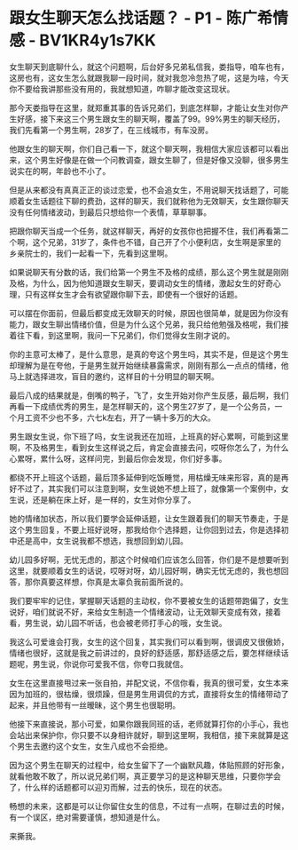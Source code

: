 # 跟女生聊天怎么找话题？ - P1 - 陈广希情感 - BV1KR4y1s7KK

女生聊天到底聊什么，就这个问题啊，后台好多兄弟私信我，娄指导，咱车也有，这房也有，这女生怎么就跟我聊一段时间，就对我忽冷忽热了呢，这是为啥，今天你不要给我讲那些没有用的，我就想知道，咋聊才能改变这现状。

那今天娄指导在这里，就郑重其事的告诉兄弟们，到底怎样聊，才能让女生对你产生好感，接下来这三个男生跟女生的聊天啊，覆盖了99。99%男生的聊天经历，我们先看第一个男生啊，28岁了，在三线城市，有车没房。

他跟女生的聊天啊，你们自己看一下，就这个聊天啊，我相信大家应该都可以看出来，这个男生好像是在做一个问教调查，跟女生聊了，但是好像又没聊，很多男生说实在的啊，年龄也不小了。

但是从来都没有真真正正的谈过恋爱，也不会追女生，不用说聊天找话题了，可能顺着女生话题往下聊的费劲，这样的聊天，我们就称他为无效聊天，女生跟你聊天没有任何情绪波动，到最后只想给你一个表情，草草聊事。

把跟你聊天当成一个任务，就这样聊天，再好的女孩你也把握不住，我们再看第二个啊，这个兄弟，31岁了，条件也不错，自己开了个小便利店，女生啊是家里的乡亲院士的，我们一起看一下，先看到这里啊。

如果说聊天有分数的话，我们给第一个男生不及格的成绩，那么这个男生就是刚刚及格，为什么，因为他知道跟女生聊天，要调动女生的情绪，激起女生的好奇心理，只有这样女生才会有欲望跟你聊下去，即使有一个很好的话题。

可以摆在你面前，但最后都变成无效聊天的时候，原因也很简单，就是因为你没有能力，跟女生聊出情绪价值，但是为什么这个兄弟，我只给他勉强及格呢，我们接着往下看，到这里啊，我问一下兄弟们，你们觉得女生刚才说的。

你的主意可太棒了，是什么意思，是真的夸这个男生吗，其实不是，但是这个男生却理解为是在夸他，于是男生就开始继续暴露需求，刚刚有那么一点点的情绪，他马上就选择进攻，盲目的邀约，这样目的十分明显的聊天啊。

最后八成的结果就是，倒嘴的鸭子，飞了，女生开始对你产生反感，最后啊，我们再看一下成绩优秀的男生，是怎样聊天的，这个男生27岁了，是一个公务员，一个月工资不少也不多，六七k左右，开了一辆十多万的大众。

男生跟女生说，你下班了吗，女生说我还在加班，上班真的好心累啊，可能到这里啊，不及格男生，看到女生这样说之后，肯定会直接去问，哎呀你怎么了，为什么心累呀，累什么呀，这样问完，到最后你会发现，你们好多事。

都绕不开上班这个话题，最后顶多延伸到吃饭睡觉，用枯燥无味来形容，真的是再好不过了，其实我们可以注意到啊，女生说她不想上班了，就像第一个案例中，女生说，还是躺在床上好，是一样的，女生对你分享了。

她的情绪加状态，所以我们要学会延伸话题，让女生跟着我们的聊天节奏走，于是这个男生回复，不要上班好说呀，那我给你个选择题，让你回到过去，你是选择初中还是高中，女生说我都不想选，我想回到幼儿园。

幼儿园多好啊，无忧无虑的，那这个时候咱们应该怎么回答，你们是不是想要听到这里，就要顺着女生的话说，哎呀对呀，幼儿园好啊，确实无忧无虑的，我也想回答，那你真要这样想，你真是太辜负我前面所说的。

我们要牢牢的记住，掌握聊天话题的主动权，你不要被女生的话题带跑偏了，女生说好，咱们就说不好，来给女生制造一个情绪波动，让无效聊天变成有效，接着看，男生说，幼儿园不听话，也会被老师打手心的哦，女生说。

我这么可爱谁会打我，女生的这个回复，其实我们可以看到啊，很调皮又很傲娇，情绪也很好，这就是我之前讲过的，良好的舒适感，那舒适感之后，要怎样继续话题呢，男生说，你说你可爱我不信，你夸口我就信。

女生在这里直接甩过来一张自拍，并配文说，不信你看，我真的很可爱，女生本来因为加班的，很枯燥，很烦躁，但是男生用调侃的方式，直接将女生的情绪带动了起来，并且他带有一丝暧昧，这个男生也很聪明。

他接下来直接说，那小可爱，如果你跟我同班的话，老师就算打你的小手心，我也会站出来保护你，你只要不以身相许就好，聊到这里啊，我相信，接下来就算是这个男生去邀约这个女生，女生八成也不会拒绝。

因为这个男生在聊天的过程中，给女生留下了一个幽默风趣，体贴照顾的好形象，就看他敢不敢了，所以说兄弟们啊，真正要学习的是这种聊天思维，只要你学会了，什么样的话题都可以迎刃而解，过去的快乐，现在的状态。

畅想的未来，这都是可以让你留住女生的信息，不过有一点啊，在聊过去的时候，有一个误区，绝对需要谨慎，想知道是什么。

来撕我。